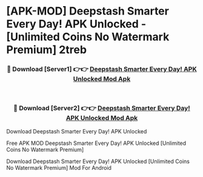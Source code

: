 # [APK-MOD] Deepstash  Smarter Every Day! APK Unlocked - [Unlimited Coins No Watermark Premium] 2treb



<div align="center">
<h3>🔴 Download [Server1] 👉👉 <a href="https://momento.my/?title=Deepstash__Smarter_Every_Day!_APK_Unlocked">Deepstash  Smarter Every Day! APK Unlocked Mod Apk</a></h3><br>

<h3>🔴 Download [Server2] 👉👉 <a href="https://momento.my/?title=Deepstash__Smarter_Every_Day!_APK_Unlocked">Deepstash  Smarter Every Day! APK Unlocked Mod Apk</a></h3>
</div>



Download Deepstash  Smarter Every Day! APK Unlocked 

Free APK MOD Deepstash  Smarter Every Day! APK Unlocked [Unlimited Coins No Watermark Premium]

Download Deepstash  Smarter Every Day! APK Unlocked [Unlimited Coins No Watermark Premium] Mod For Android
